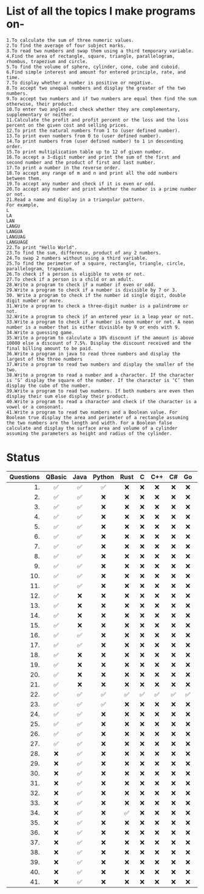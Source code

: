 # List of all the topics I make programs on-

    1.To calculate the sum of three numeric values.  
    2.To find the average of four subject marks.  
    3.To read two numbers and swap them using a third temporary variable.
    4.Find the area of rectangle, square, triangle, parallelogram, rhombus, trapezium and circle.
    5.To find the volume of sphere, cylinder, cone, cube and cuboid.
    6.Find simple interest and amount for entered principle, rate, and time.
    7.To display whether a number is positive or negative.
    8.To accept two unequal numbers and display the greater of the two numbers. 
    9.To accept two numbers and if two numbers are equal then find the sum otherwise, their product.
    10.To enter two angles and check whether they are complementary, supplementary or neither.
    11.Calculate the profit and profit percent or the loss and the loss percent on the given cost and selling prices.
    12.To print the natural numbers from 1 to (user defined number).
    13.To print even numbers from 0 to (user defined number).
    14.To print numbers from (user defined number) to 1 in descending order.
    15.To print multiplication table up to 12 of given number.
    16.To accept a 3-digit number and print the sum of the first and second number and the product of first and last number.
    17.To print a number in the reverse order.
    18.To accept any range of m and n and print all the odd numbers between them. 
    19.To accept any number and check if it is even or odd.
    20.To accept any number and print whether the number is a prime number or not.
    21.Read a name and display in a triangular pattern.
    For example,
    L
    LA
    LAN
    LANGU
    LANGUA
    LANGUAG
    LANGUAGE
    22.To print "Hello World".
    23.To find the sum, difference, product of any 2 numbers.
    24.To swap 2 numbers without using a third variable.
    25.To find the perimeter of a square, rectangle, triangle, circle, parallelogram, trapezium.
    26.To check if a person is eligible to vote or not.
    27.To check if a person is a child or an adult.
    28.Write a program to check if a number if even or odd.
    29.Write a program to check if a number is divisible by 7 or 3.
    30. Write a program to check if the number id single digit, double digit number or more.
    31.Write a program to check a three-digit number is a palindrome or not.
    32.Write a program to check if an entered year is a leap year or not.
    33.Write a program to check if a number is neon number or not. A neon number is a number that is either divisible by 9 or ends with 9.
    34.Write a guessing game.
    35.Write a program to calculate a 10% discount if the amount is above 10000 else a discount of 7.5%. Display the discount received and the final billing amount to be paid.
    36.Write a program in java to read three numbers and display the largest of the three numbers
    37.Write a program to read two numbers and display the smaller of the two.
    38.Write a program to read a number and a character. If the character is ‘S’ display the square of the number. If the character is ‘C’ then display the cube of the number.
    39.Write a program to read two numbers. If both numbers are even then display their sum else display their product.
    40.Write a program to read a character and check if the character is a vowel or a consonant.
    41.Write a program to read two numbers and a Boolean value. For Boolean true display the area and perimeter of a rectangle assuming the two numbers are the length and width. For a Boolean false calculate and display the surface area and volume of a cylinder assuming the parameters as height and radius of the cylinder.

# Status
| Questions | QBasic | Java | Python | Rust | C | C++ | C# | Go | Haskell | Perl |
|---:|:---:|:---:|:---:|:---:|:---:|:---:|:---:|:---:|:---:|:---:|
|1.| ✅ | ✅ | ✅ | ❌ | ❌ | ❌ | ❌ | ❌ |❌ | ❌ |
|2.| ✅ | ✅ | ❌ | ❌ | ❌ | ❌ | ❌ | ❌ |❌ | ❌ |
|3.| ✅ | ✅ | ❌ | ❌ | ❌ | ❌ | ❌ | ❌ |❌ | ❌ |
|4.| ✅ | ✅ | ❌ | ❌ | ❌ | ❌ | ❌ | ❌ |❌ | ❌ |
|5.| ✅ | ✅ | ❌ | ❌ | ❌ | ❌ | ❌ | ❌ |❌ | ❌ |
|6.| ✅ | ✅ | ❌ | ❌ | ❌ | ❌ | ❌ | ❌ |❌ | ❌ |
|7.| ✅ | ✅ | ❌ | ❌ | ❌ | ❌ | ❌ | ❌ |❌ | ❌ |
|8.| ✅ | ✅ | ❌ | ❌ | ❌ | ❌ | ❌ | ❌ |❌ | ❌ |
|9.| ✅ | ✅ | ❌ | ❌ | ❌ | ❌ | ❌ | ❌ |❌ | ❌ | 
|10.| ✅ | ✅ | ❌ | ❌ | ❌ | ❌ | ❌ | ❌ |❌ | ❌ |
|11.| ✅ | ✅ | ❌ | ❌ | ❌ | ❌ | ❌ | ❌ |❌ | ❌ |
|12.| ✅ | ❌| ❌ | ❌ | ❌ | ❌ | ❌ | ❌ |❌ | ❌ |
|13.| ✅ | ❌ | ❌ | ❌ | ❌ | ❌ | ❌ | ❌ |❌ | ❌ |
|14.| ✅ | ❌ | ❌ | ❌ | ❌ | ❌ | ❌ | ❌ |❌ | ❌ |
|15.| ✅ | ❌ | ❌ | ❌ | ❌ | ❌ | ❌ | ❌ |❌ | ❌ |
|16.| ✅ | ✅ | ❌ | ❌ | ❌ | ❌ | ❌ | ❌ |❌ | ❌ |
|17.| ✅ | ✅ | ❌ | ❌ | ❌ | ❌ | ❌ | ❌ |❌ | ❌ |
|18.| ✅ | ❌ | ❌ | ❌ | ❌ | ❌ | ❌ | ❌ |❌ | ❌ |
|19.| ✅ | ❌ | ❌ | ❌ | ❌ | ❌ | ❌ | ❌ |❌ | ❌ |
|20.| ✅ | ❌ | ❌ | ❌ | ❌ | ❌ | ❌ | ❌ |❌ | ❌ |
|21.| ✅ | ❌ | ❌ | ❌ | ❌ | ❌ | ❌ | ❌ |❌ | ❌ |
|22.| ✅ | ✅ | ✅ | ✅ | ✅ | ✅ | ✅ | ✅ | ✅ | ✅ |
|23.| ✅ | ✅ | ✅ | ❌ | ❌ | ❌ | ❌ | ❌ |❌ | ❌ |
|24.| ✅ | ✅ | ❌ | ❌ | ❌ | ❌ | ❌ | ❌ |❌ | ❌ |
|25.| ✅ | ✅ | ❌ | ❌ | ❌ | ❌ | ❌ | ❌ |❌ | ❌ |
|26.| ✅ | ✅ | ❌ | ❌ | ❌ | ❌ | ❌ | ❌ |❌ | ❌ |
|27.| ✅ | ✅ | ❌ | ❌ | ❌ | ❌ | ❌ | ❌ |❌ | ❌ |
|28.| ❌ | ✅ | ❌ | ❌ | ❌ | ❌ | ❌ | ❌ |❌ | ❌ |
|29.| ❌ | ✅ | ❌ | ❌ | ❌ | ❌ | ❌ | ❌ |❌ | ❌ |
|30.| ❌ | ✅ | ❌ | ❌ | ❌ | ❌ | ❌ | ❌ |❌ | ❌ |
|31.| ❌ | ✅ | ❌ | ❌ | ❌ | ❌ | ❌ | ❌ |❌ | ❌ |
|32.| ❌ | ✅ | ❌ | ❌ | ❌ | ❌ | ❌ | ❌ |❌ | ❌ |
|33.| ❌ | ✅ | ❌ | ❌ | ❌ | ❌ | ❌ | ❌ |❌ | ❌ |
|34.| ❌ | ✅ | ❌ | ✅ | ❌ | ❌ | ❌ | ❌ |❌ | ❌ |
|35.| ❌ | ✅ | ❌ | ❌ | ❌ | ❌ | ❌ | ❌ |❌ | ❌ |
|36.| ❌ | ✅ | ❌ | ❌ | ❌ | ❌ | ❌ | ❌ |❌ | ❌ |
|37.| ❌ | ✅ | ❌ | ❌ | ❌ | ❌ | ❌ | ❌ |❌ | ❌ |
|38.| ❌ | ✅ | ❌ | ❌ | ❌ | ❌ | ❌ | ❌ |❌ | ❌ |
|39.| ❌ | ✅ | ❌ | ❌ | ❌ | ❌ | ❌ | ❌ |❌ | ❌ |
|40.| ❌ | ✅ | ❌ | ❌ | ❌ | ❌ | ❌ | ❌ |❌ | ❌ |
|41.| ❌ | ✅ | ❌ | ❌ | ❌ | ❌ | ❌ | ❌ |❌ | ❌ |
